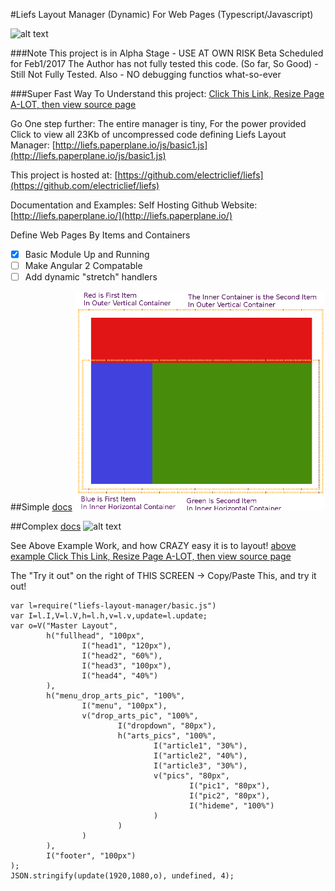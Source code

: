 #Liefs Layout Manager (Dynamic)
For Web Pages (Typescript/Javascript)

![alt text](http://liefs.paperplane.io/images/liefslogo256.png "Liefs Layout MAnager")


###Note This project is in Alpha Stage - USE AT OWN RISK
Beta Scheduled for Feb1/2017
The Author has not fully tested this code.
(So far, So Good) - Still Not Fully Tested.
Also - NO debugging functios what-so-ever


###Super Fast Way To Understand this project:
[Click This Link, Resize Page A-LOT, then view source page](http://liefs.paperplane.io/html/examples/example_00.html)

Go One step further: The entire manager is tiny, For the power provided
Click to view all 23Kb of uncompressed code defining Liefs Layout Manager:
[http://liefs.paperplane.io/js/basic1.js](http://liefs.paperplane.io/js/basic1.js)

This project is hosted at:
[https://github.com/electriclief/liefs](https://github.com/electriclief/liefs)

Documentation and Examples: Self Hosting Github Website:
[http://liefs.paperplane.io/](http://liefs.paperplane.io/)

Define Web Pages By Items and Containers
- [x] Basic Module Up and Running
- [ ] Make Angular 2 Compatable
- [ ] Add dynamic "stretch" handlers

##Simple
[docs](http://liefs.paperplane.io/)
![alt text](https://github.com/electriclief/liefs/raw/master/images/core.png "Simple")

##Complex
[docs](http://liefs.paperplane.io/)
![alt text](http://leafdriving.kissr.com/images/Full002.jpg "Complex")

See Above Example Work, and how CRAZY easy it is to layout!
[above example Click This Link, Resize Page A-LOT, then view source page](http://liefs.paperplane.io/html/examples/example_0.html)

The "Try it out" on the right of THIS SCREEN ->
Copy/Paste This, and try it out!

```
var l=require("liefs-layout-manager/basic.js")
var I=l.I,V=l.V,h=l.h,v=l.v,update=l.update;
var o=V("Master Layout",
        h("fullhead", "100px",
                I("head1", "120px"),
                I("head2", "60%"),
                I("head3", "100px"),
                I("head4", "40%")
        ),
        h("menu_drop_arts_pic", "100%",
                I("menu", "100px"),
                v("drop_arts_pic", "100%",
                        I("dropdown", "80px"),
                        h("arts_pics", "100%",
                                I("article1", "30%"),
                                I("article2", "40%"),
                                I("article3", "30%"),
                                v("pics", "80px",
                                        I("pic1", "80px"),
                                        I("pic2", "80px"),
                                        I("hideme", "100%")
                                )
                        )
                )
        ),
        I("footer", "100px")
);
JSON.stringify(update(1920,1080,o), undefined, 4);
```









